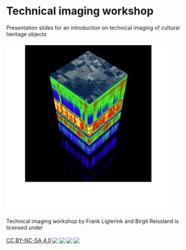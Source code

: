 # Technical imaging workshop 

Presentation slides for an introduction on technical imaging of cultural heritage objects 

![cube](https://github.com/fligt/technical-imaging-workshop/blob/master/images/spectral-imaging-lab.jpg)

 <p xmlns:cc="http://creativecommons.org/ns#" xmlns:dct="http://purl.org/dc/terms/"><span property="dct:title">Technical imaging workshop</span> by <span property="cc:attributionName">Frank Ligterink and Birgit Reissland</span> is licensed under <br> <br> 
 <a href="http://creativecommons.org/licenses/by-nc-sa/4.0/?ref=chooser-v1" target="_blank" rel="license noopener noreferrer" style="display:inline-block;">CC BY-NC-SA 4.0<img style="height:22px!important;margin-left:3px;vertical-align:text-bottom;" src="https://mirrors.creativecommons.org/presskit/icons/cc.svg?ref=chooser-v1"><img style="height:22px!important;margin-left:3px;vertical-align:text-bottom;" src="https://mirrors.creativecommons.org/presskit/icons/by.svg?ref=chooser-v1"><img style="height:22px!important;margin-left:3px;vertical-align:text-bottom;" src="https://mirrors.creativecommons.org/presskit/icons/nc.svg?ref=chooser-v1"><img style="height:22px!important;margin-left:3px;vertical-align:text-bottom;" src="https://mirrors.creativecommons.org/presskit/icons/sa.svg?ref=chooser-v1"></a></p> 
